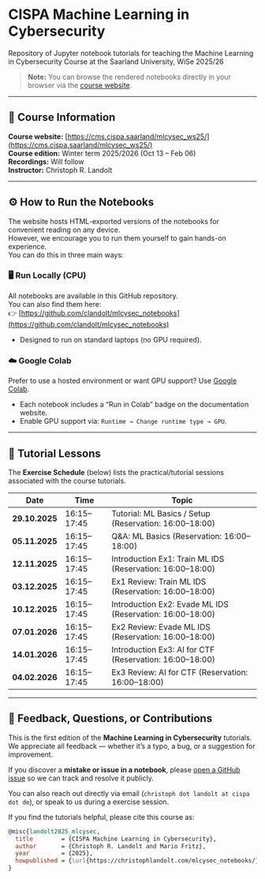 CISPA Machine Learning in Cybersecurity 
======================================= 

Repository of Jupyter notebook tutorials for teaching the Machine Learning in Cybersecurity Course at the Saarland University, WiSe 2025/26

> **Note:** You can browse the rendered notebooks directly in your browser via the [course website](https://cms.cispa.saarland/mlcysec_ws25/).

---

## 📘 Course Information

**Course website:** [https://cms.cispa.saarland/mlcysec_ws25/](https://cms.cispa.saarland/mlcysec_ws25/)<br>
**Course edition:** Winter term 2025/2026 (Oct 13 – Feb 06)<br>
**Recordings:** Will follow<br>
**Instructor:** Christoph R. Landolt

---

## ⚙️ How to Run the Notebooks

The website hosts HTML-exported versions of the notebooks for convenient reading on any device.  
However, we encourage you to run them yourself to gain hands-on experience.  
You can do this in three main ways:

### 🖥️ Run Locally (CPU)
All notebooks are available in this GitHub repository.  
You can also find them here:  
👉 [https://github.com/clandolt/mlcysec_notebooks](https://github.com/clandolt/mlcysec_notebooks)

- Designed to run on standard laptops (no GPU required).

### ☁️ Google Colab
Prefer to use a hosted environment or want GPU support? Use [Google Colab](https://colab.research.google.com/notebooks/intro.ipynb#recent=true).

- Each notebook includes a “Run in Colab” badge on the documentation website.
- Enable GPU support via: `Runtime → Change runtime type → GPU`.

---

## 🧭 Tutorial Lessons

The **Exercise Schedule** (below) lists the practical/tutorial sessions associated with the course tutorials.

| Date | Time | Topic |
|------|------|-------|
| **29.10.2025** | 16:15–17:45 | Tutorial: ML Basics / Setup (Reservation: 16:00–18:00) |
| **05.11.2025** | 16:15–17:45 | Q&A: ML Basics (Reservation: 16:00–18:00) |
| **12.11.2025** | 16:15–17:45 | Introduction Ex1: Train ML IDS (Reservation: 16:00–18:00) |
| **03.12.2025** | 16:15–17:45 | Ex1 Review: Train ML IDS (Reservation: 16:00–18:00) |
| **10.12.2025** | 16:15–17:45 | Introduction Ex2: Evade ML IDS (Reservation: 16:00–18:00) |
| **07.01.2026** | 16:15–17:45 | Ex2 Review: Evade ML IDS (Reservation: 16:00–18:00) |
| **14.01.2026** | 16:15–17:45 | Introduction Ex3: AI for CTF (Reservation: 16:00–18:00) |
| **04.02.2026** | 16:15–17:45 | Ex3 Review: AI for CTF (Reservation: 16:00–18:00) |

---

## 💬 Feedback, Questions, or Contributions

This is the first edition of the **Machine Learning in Cybersecurity** tutorials.  
We appreciate all feedback — whether it’s a typo, a bug, or a suggestion for improvement.

If you discover a **mistake or issue in a notebook**, please [open a GitHub issue](../../issues) so we can track and resolve it publicly.

You can also reach out directly via email (`christoph dot landolt at cispa dot de`), or speak to us during a exercise session.

If you find the tutorials helpful, please cite this course as:

```bibtex
@misc{landolt2025_mlcysec,
  title        = {CISPA Machine Learning in Cybersecurity},
  author       = {Christoph R. Landolt and Mario Fritz},
  year         = {2025},
  howpublished = {\url{https://christophlandolt.com/mlcysec_notebooks/}},
}